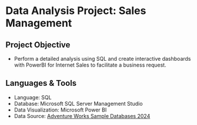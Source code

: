 # Data Analysis Project: Sales Management


## Project Objective
  -  Perform a detailed analysis using SQL and create interactive dashboards with PowerBI for Internet Sales to facilitate a business request.

## Languages & Tools
  - Language: SQL
  - Database: Microsoft SQL Server Management Studio
  - Data Visualization: Microsoft Power BI
  - Data Source: [Adventure Works Sample Databases 2024](https://learn.microsoft.com/en-us/sql/samples/adventureworks-install-configure?view=sql-server-ver16&tabs=ssms)
